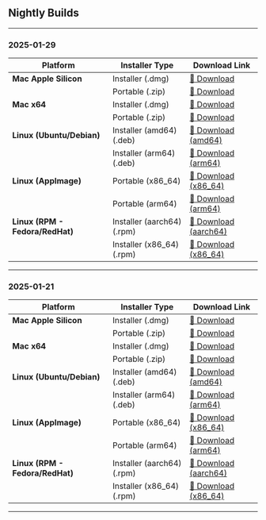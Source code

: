 ## Nightly Builds  

---

### 2025-01-29  
| Platform                 | Installer Type     | Download Link |
|--------------------------|-------------------|--------------|
| **Mac Apple Silicon**    | Installer (.dmg)  | [🔗 Download](https://github.com/usebruno/bruno-nightly-builds/releases/download/v1.39.0-2025.1.29/bruno_1.39.0-2025.1.29_arm64_mac.dmg) |
|                          | Portable (.zip)   | [🔗 Download](https://github.com/usebruno/bruno-nightly-builds/releases/download/v1.39.0-2025.1.29/bruno_1.39.0-2025.1.29_arm64_mac.zip) |
| **Mac x64**              | Installer (.dmg)  | [🔗 Download](https://github.com/usebruno/bruno-nightly-builds/releases/download/v1.39.0-2025.1.29/bruno_1.39.0-2025.1.29_x64_mac.dmg) |
|                          | Portable (.zip)   | [🔗 Download](https://github.com/usebruno/bruno-nightly-builds/releases/download/v1.39.0-2025.1.29/bruno_1.39.0-2025.1.29_x64_mac.zip) |
| **Linux (Ubuntu/Debian)**| Installer (amd64) (.deb) | [🔗 Download (amd64)](https://github.com/usebruno/bruno-nightly-builds/releases/download/v1.39.0-2025.1.29/bruno_1.39.0-2025.1.29_amd64_linux.deb) |
|                          | Installer (arm64) (.deb) | [🔗 Download (arm64)](https://github.com/usebruno/bruno-nightly-builds/releases/download/v1.39.0-2025.1.29/bruno_1.39.0-2025.1.29_arm64_linux.deb) |
| **Linux (AppImage)**     | Portable  (x86_64) | [🔗 Download (x86_64)](https://github.com/usebruno/bruno-nightly-builds/releases/download/v1.39.0-2025.1.29/bruno_1.39.0-2025.1.29_x86_64_linux.AppImage) |
|                          | Portable  (arm64) | [🔗 Download (arm64)](https://github.com/usebruno/bruno-nightly-builds/releases/download/v1.39.0-2025.1.29/bruno_1.39.0-2025.1.29_arm64_linux.AppImage) |
| **Linux (RPM - Fedora/RedHat)** | Installer (aarch64) (.rpm) | [🔗 Download (aarch64)](https://github.com/usebruno/bruno-nightly-builds/releases/download/v1.39.0-2025.1.29/bruno_1.39.0-2025.1.29_aarch64_linux.rpm) |
|                          | Installer (x86_64) (.rpm) | [🔗 Download (x86_64)](https://github.com/usebruno/bruno-nightly-builds/releases/download/v1.39.0-2025.1.29/bruno_1.39.0-2025.1.29_x86_64_linux.rpm) |

---

### 2025-01-21
| Platform                 | Installer Type     | Download Link |
|--------------------------|-------------------|--------------|
| **Mac Apple Silicon**    | Installer (.dmg)  | [🔗 Download](https://github.com/usebruno/bruno-nightly-builds/releases/download/v1.39.0-2025.1.21/bruno_1.39.0-2025.1.21_arm64_mac.dmg) |
|                          | Portable (.zip)   | [🔗 Download](https://github.com/usebruno/bruno-nightly-builds/releases/download/v1.39.0-2025.1.21/bruno_1.39.0-2025.1.21_arm64_mac.zip) |
| **Mac x64**              | Installer (.dmg)  | [🔗 Download](https://github.com/usebruno/bruno-nightly-builds/releases/download/v1.39.0-2025.1.21/bruno_1.39.0-2025.1.21_x64_mac.dmg) |
|                          | Portable (.zip)   | [🔗 Download](https://github.com/usebruno/bruno-nightly-builds/releases/download/v1.39.0-2025.1.21/bruno_1.39.0-2025.1.21_x64_mac.zip) |
| **Linux (Ubuntu/Debian)**| Installer (amd64) (.deb) | [🔗 Download (amd64)](https://github.com/usebruno/bruno-nightly-builds/releases/download/v1.39.0-2025.1.21/bruno_1.39.0-2025.1.21_amd64_linux.deb) |
|                          | Installer (arm64) (.deb) | [🔗 Download (arm64)](https://github.com/usebruno/bruno-nightly-builds/releases/download/v1.39.0-2025.1.21/bruno_1.39.0-2025.1.21_arm64_linux.deb) |
| **Linux (AppImage)**     | Portable  (x86_64) | [🔗 Download (x86_64)](https://github.com/usebruno/bruno-nightly-builds/releases/download/v1.39.0-2025.1.21/bruno_1.39.0-2025.1.21_x86_64_linux.AppImage) |
|                          | Portable  (arm64) | [🔗 Download (arm64)](https://github.com/usebruno/bruno-nightly-builds/releases/download/v1.39.0-2025.1.21/bruno_1.39.0-2025.1.21_arm64_linux.AppImage) |
| **Linux (RPM - Fedora/RedHat)** | Installer (aarch64) (.rpm) | [🔗 Download (aarch64)](https://github.com/usebruno/bruno-nightly-builds/releases/download/v1.39.0-2025.1.21/bruno_1.39.0-2025.1.21_aarch64_linux.rpm) |
|                          | Installer (x86_64) (.rpm) | [🔗 Download (x86_64)](https://github.com/usebruno/bruno-nightly-builds/releases/download/v1.39.0-2025.1.21/bruno_1.39.0-2025.1.21_x86_64_linux.rpm) |

---
